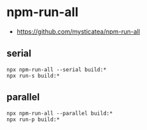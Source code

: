 # npm-run-all
- https://github.com/mysticatea/npm-run-all


## serial
```shell
npx npm-run-all --serial build:*
npx run-s build:* 
```

## parallel
```shell
npx npm-run-all --parallel build:*
npx run-p build:*
```

